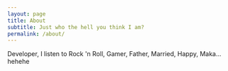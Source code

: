 ```yaml
---
layout: page
title: About
subtitle: Just who the hell you think I am?
permalink: /about/
---
```


Developer, I listen to Rock 'n Roll, Gamer, Father, Married, Happy, Maka... hehehe
